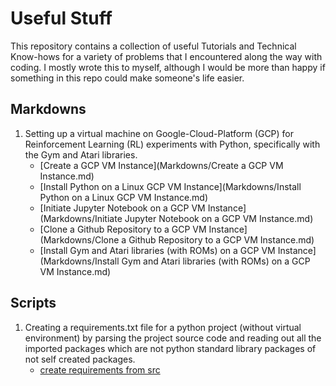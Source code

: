 # Useful Stuff

This repository contains a collection of useful Tutorials and Technical Know-hows for a variety of problems that I encountered along the way with coding. I mostly wrote this to myself, although I would be more than happy if something in this repo could make someone's life easier. 

## Markdowns
1. Setting up a virtual machine on Google-Cloud-Platform (GCP) for Reinforcement Learning (RL) experiments with Python, specifically with the Gym and Atari libraries.
	- [Create a GCP VM Instance](Markdowns/Create a GCP VM Instance.md)
	- [Install Python on a Linux GCP VM Instance](Markdowns/Install Python on a Linux GCP VM Instance.md)
	- [Initiate Jupyter Notebook on a GCP VM Instance](Markdowns/Initiate Jupyter Notebook on a GCP VM Instance.md)
	- [Clone a Github Repository to a GCP VM Instance](Markdowns/Clone a Github Repository to a GCP VM Instance.md)
	- [Install Gym and Atari libraries (with ROMs) on a GCP VM Instance](Markdowns/Install Gym and Atari libraries (with ROMs) on a GCP VM Instance.md)

	
## Scripts
1. Creating a requirements.txt file for a python project (without virtual environment) by parsing the project source code and reading out all the imported packages which are not python standard library packages of not self created packages. 
	- [create requirements from src](Scripts/create_requirements_from_src.py)		

